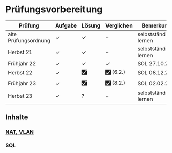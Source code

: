 # Prüfungsvorbereitung

| Prüfung              | Aufgabe | Lösung | Verglichen | Bemerkung              |
|----------------------|---------|--------|------------|------------------------|
| alte Prüfungsordnung | ✓       | ✓      | -          | selbstständiges lernen |
| Herbst 21            | ✓       | ✓      | -          | selbstständiges lernen |
| Frühjahr 22          | ✓       | ✓      | ✓          | SOL 27.10.23           |
| Herbst 22            | ✓       | 🮱      | 🮱  (6.2.)  | SOL 08.12.23           |
| Frühjahr 23          | ✓       | 🮱      | 🮱  (8.2.)  | SOL 02.02.24           |
| Herbst 23            | ✓       | ?      | -          | selbstständiges lernen |

## Inhalte

### [NAT, VLAN](https://johannesloetzsch.github.io/LF11b/netzwerksicherheit.html#nat)

### SQL
